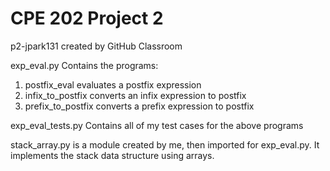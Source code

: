 # CPE 202 Project 2
p2-jpark131 created by GitHub Classroom

exp_eval.py Contains the programs:
  1. postfix_eval evaluates a postfix expression
  2. infix_to_postfix converts an infix expression to postfix
  3. prefix_to_postfix converts a prefix expression to postfix

exp_eval_tests.py Contains all of my test cases for the above programs

stack_array.py is a module created by me, then imported for exp_eval.py. It implements the stack data structure using arrays.
